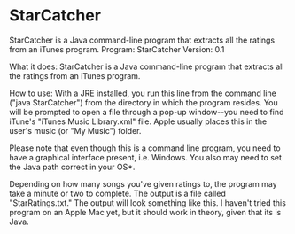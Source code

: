# StarCatcher
StarCatcher is a Java command-line program that extracts all the ratings from an iTunes program. 
Program: StarCatcher
Version: 0.1

What it does: StarCatcher is a Java command-line program that extracts all the ratings from an iTunes program. 

How to use: With a JRE installed, you run this line from the command line ("java StarCatcher") from the directory in which the program resides. You will be prompted to open a file through a pop-up window--you need to find iTune's "iTunes Music Library.xml" file. Apple usually places this in the user's music (or "My Music") folder.

Please note that even though this is a command line program, you need to have a graphical interface present, i.e. Windows. You also may need to set the Java path correct in your OS*.

Depending on how many songs you've given ratings to, the program may take a minute or two to complete. The output is a file called "StarRatings.txt." The output will look something like this. I haven't tried this program on an Apple Mac yet, but it should work in theory, given that its is Java. 


